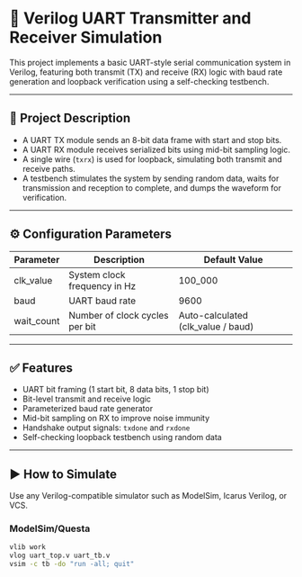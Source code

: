 # 🔌 Verilog UART Transmitter and Receiver Simulation

This project implements a basic UART-style serial communication system in Verilog, featuring both transmit (TX) and receive (RX) logic with baud rate generation and loopback verification using a self-checking testbench.

---

## 📄 Project Description

- A UART TX module sends an 8-bit data frame with start and stop bits.
- A UART RX module receives serialized bits using mid-bit sampling logic.
- A single wire (`txrx`) is used for loopback, simulating both transmit and receive paths.
- A testbench stimulates the system by sending random data, waits for transmission and reception to complete, and dumps the waveform for verification.

---

## ⚙️ Configuration Parameters

| Parameter      | Description                        | Default Value |
|----------------|------------------------------------|---------------|
| clk_value      | System clock frequency in Hz       | 100_000       |
| baud           | UART baud rate                     | 9600          |
| wait_count     | Number of clock cycles per bit     | Auto-calculated (clk_value / baud) |

---

## ✅ Features

- UART bit framing (1 start bit, 8 data bits, 1 stop bit)
- Bit-level transmit and receive logic
- Parameterized baud rate generator
- Mid-bit sampling on RX to improve noise immunity
- Handshake output signals: `txdone` and `rxdone`
- Self-checking loopback testbench using random data

---

## ▶️ How to Simulate

Use any Verilog-compatible simulator such as ModelSim, Icarus Verilog, or VCS.

### ModelSim/Questa

```bash
vlib work
vlog uart_top.v uart_tb.v
vsim -c tb -do "run -all; quit"


